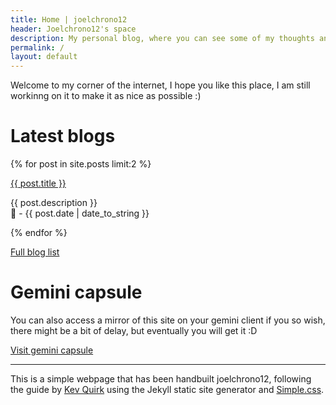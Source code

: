 ```yaml
---
title: Home | joelchrono12
header: Joelchrono12's space
description: My personal blog, where you can see some of my thoughts and ramblings about tech, gaming and my hobbies
permalink: /
layout: default
---
```


Welcome to my corner of the internet, I hope you like this place, I am still workinng on it to make it as nice as possible :)

# Latest blogs

{% for post in site.posts limit:2 %}
  <p><a href="{{ post.url }}">{{ post.title }}</a><br>

  {{ post.description }} <br>
  📅 - {{ post.date | date_to_string }}
  </p>
{% endfor %}


<a href="/blog" class="button">Full blog list</a>

# Gemini capsule

You can also access a mirror of this site on your gemini client if you so wish, there might be a bit of delay, but eventually you will get it :D


<a href="gemini://gemlog.blue/users/joelchrono12/1612572527.gmi" class="button">Visit gemini capsule</a>


---


This is a simple webpage that has been handbuilt joelchrono12, following the guide by [Kev Quirk](https://kevq.uk) using the Jekyll static site generator and [Simple.css](https://simplecss.org).




